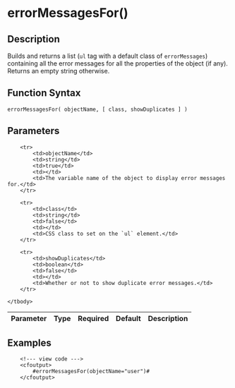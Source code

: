 # errorMessagesFor()

## Description
Builds and returns a list (`ul` tag with a default class of `errorMessages`) containing all the error messages for all the properties of the object (if any). Returns an empty string otherwise.

## Function Syntax
	errorMessagesFor( objectName, [ class, showDuplicates ] )


## Parameters
<table>
	<thead>
		<tr>
			<th>Parameter</th>
			<th>Type</th>
			<th>Required</th>
			<th>Default</th>
			<th>Description</th>
		</tr>
	</thead>
	<tbody>
		
		<tr>
			<td>objectName</td>
			<td>string</td>
			<td>true</td>
			<td></td>
			<td>The variable name of the object to display error messages for.</td>
		</tr>
		
		<tr>
			<td>class</td>
			<td>string</td>
			<td>false</td>
			<td></td>
			<td>CSS class to set on the `ul` element.</td>
		</tr>
		
		<tr>
			<td>showDuplicates</td>
			<td>boolean</td>
			<td>false</td>
			<td></td>
			<td>Whether or not to show duplicate error messages.</td>
		</tr>
		
	</tbody>
</table>


## Examples
	
		<!--- view code --->
		<cfoutput>
		    #errorMessagesFor(objectName="user")#
		</cfoutput>
